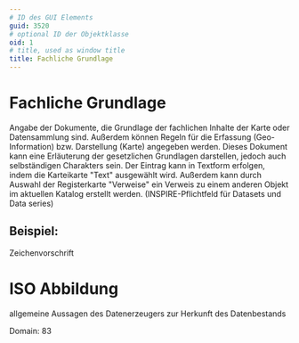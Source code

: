 ```yaml
---
# ID des GUI Elements
guid: 3520
# optional ID der Objektklasse
oid: 1
# title, used as window title
title: Fachliche Grundlage
---
```


# Fachliche Grundlage

Angabe der Dokumente, die Grundlage der fachlichen Inhalte der Karte oder Datensammlung sind. Außerdem können Regeln für die Erfassung (Geo-Information) bzw. Darstellung (Karte) angegeben werden. Dieses Dokument kann eine Erläuterung der gesetzlichen Grundlagen darstellen, jedoch auch selbständigen Charakters sein. Der Eintrag kann in Textform erfolgen, indem die Karteikarte "Text" ausgewählt wird. Außerdem kann durch Auswahl der Registerkarte "Verweise" ein Verweis zu einem anderen Objekt im aktuellen Katalog erstellt werden. (INSPIRE-Pflichtfeld für Datasets und Data series)

## Beispiel:

Zeichenvorschrift

# ISO Abbildung

allgemeine Aussagen des Datenerzeugers zur Herkunft des Datenbestands

Domain: 83
